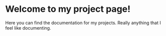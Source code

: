 # Welcome to my project page!

Here you can find the documentation for my projects. Really anything that I feel like documenting. 

